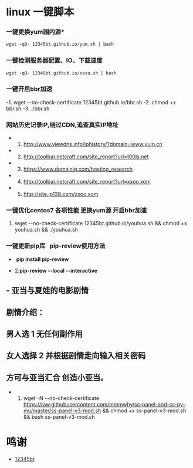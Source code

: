 # linux 一键脚本 #


### 一键更换yum国内源*

```markdown
wget -qO- 12345bt.github.io/yum.sh | bash
```
### 一键检测服务器配置、IO、下载速度

```markdown
wget -qO- 12345bt.github.io/cesu.sh | bash
```

### 一键开启bbr加速

-1. wget --no-check-certificate 12345bt.github.io/bbr.sh
-2. chmod +x bbr.sh
-3. ./bbr.sh

### 网站历史记录IP,绕过CDN,追查真实IP地址

- 1. http://www.viewdns.info/iphistory/?domain=www.vuln.cn
- 2. http://toolbar.netcraft.com/site_report?url=t00ls.net
- 3. https://www.domainiq.com/hosting_research
- 4. http://toolbar.netcraft.com/site_report?url=xxoo.xom
- 5. http://site.ip138.com/xxoo.xom

### 一键优化centos7 各项性能 更换yum源 开启bbr加速 

   1. wget --no-check-certificate 12345bt.github.io/youhua.sh && chmod +x youhua.sh && ./youhua.sh

### 一键更新pip库   pip-review使用方法

-  **pip install pip-review**

- 2.**pip-review --local --interactive**

## - 亚当与夏娃的电影剧情
## 剧情介绍：
## 男人选 1 无任何副作用
## 女人选择 2  并根据剧情走向输入相关密码 
## 方可与亚当汇合 创造小亚当。

- 1. wget -N --no-check-certificate https://raw.githubusercontent.com/mmmwhy/ss-panel-and-ss-py-mu/master/ss-panel-v3-mod.sh && chmod +x ss-panel-v3-mod.sh && bash ss-panel-v3-mod.sh


# 鸣谢 #
- [12345bt](http://www.github.com/12345bt "12345bt")
